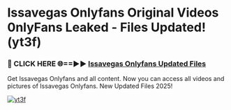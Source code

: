 # Issavegas Onlyfans Original Videos 0nlyFans Leaked - Files Updated! (yt3f)

<h3>🔴 CLICK HERE 🌐==►► <a href="https://tinyurl.com/2m67pmp6" rel="nofollow">Issavegas Onlyfans Updated Files</a></h3>

Get Issavegas Onlyfans and all content. Now you can access all videos and pictures of Issavegas Onlyfans. New Updated Files 2025!

[![yt3f](https://i.imgur.com/H4QAA4z.gif)](https://tinyurl.com/2m67pmp6)